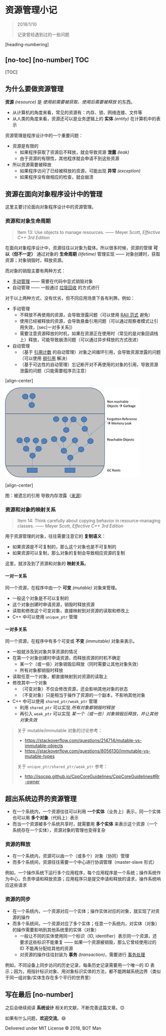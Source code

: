 ﻿# 资源管理小记

> 2018/1/10
>
> 记录曾经遇到过的一些问题

[heading-numbering]

## [no-toc] [no-number] TOC

[TOC]

## 为什么要做资源管理

**资源** _(resource)_ 是 _使用前需要被获取、使用后需要被释放_ 的东西。

- 从计算机的角度来看，常见的资源有：内存、锁、网络连接、文件等
- 从人类的角度来看，资源还可以是业务逻辑上的 **实体** _(entity)_ 在计算机中的表示

资源管理是程序设计中的一个重要问题：

- 资源是有限的
  - 如果程序获取了资源后不释放，就会导致资源 **泄露** _(leak)_
  - 由于资源的有限性，其他程序就会申请不到这些资源
- 所以资源需要被释放
  - 如果程序访问了已经被释放的资源，可能出现 **异常** _(exception)_
  - 如果程序没有做相应的检查，就会崩溃

## 资源在面向对象程序设计中的管理

这里主要讨论面向对象程序设计中的资源管理。

### 资源和对象生命周期

> Item 13: Use objects to manage resources. —— Meyer Scott, _Effective C++ 3rd Edition_

在面向对象程序设计中，资源往往以对象为载体。所以很多时候，资源的管理 **可以（但不一定）** 通过对象的 **生命周期** _(lifetime)_ 管理实现 —— 对象创建时，获取资源；对象销毁时，释放资源。

而对象的销毁主要有两种方式：

- [手动管理](https://en.wikipedia.org/wiki/Manual_memory_management) —— 需要在代码中显式销毁对象
- 自动管理 —— 一般通过 [垃圾回收](https://en.wikipedia.org/wiki/Garbage_collection_%28computer_science%29) 的方式进行

对于以上两种方式，没有优劣，但不同应用场景下各有利弊。例如：

- 手动管理
  - 不释放不再使用的资源，会导致泄露问题（可以使用 [RAII 范式](https://en.wikipedia.org/wiki/Resource_acquisition_is_initialization) 避免）
  - 使用已经被释放的资源，会导致悬垂引用问题（可以通过观察者模式让引用失效，[sec|一对多关系]）
  - 需要注意资源释放的时机，如果在资源正在使用时（常见的是对象回调栈上）释放，可能导致崩溃问题（可以通过异步释放的方式改进）
- 自动管理
  - （基于 [引用计数](https://en.wikipedia.org/wiki/Reference_counting#Variants_of_reference_counting) 的自动管理）对象之间循环引用，会导致资源泄露的问题（可以使用 [弱引用](https://en.wikipedia.org/wiki/Weak_reference) 解决）
  - （基于可达性的自动管理）忘记断开对不再使用的对象的引用，导致资源泄露的问题（只能需要程序员注意）

[align-center]

![GC Roots With Memory Leak](Resource-Management/gc-roots-with-memory-leak.png)

[align-center]

图：被遗忘的引用 导致内存泄露（[来源](https://www.dynatrace.com/resources/ebooks/javabook/how-garbage-collection-works/)）

### 资源和对象的映射关系

> Item 14: Think carefully about copying behavior in resource-managing classes. —— Meyer Scott, _Effective C++ 3rd Edition_

用于资源管理的对象，往往需要注意它的 **复制语义**：

- 如果资源是不可复制的，那么这个对象也是不可复制的
- 如果资源可以复制，那么对象的复制会导致相应资源的复制

这里，就涉及到了资源和对象的 **映射关系**。

#### 一对一关系

同一个资源，在程序中由一个 **可变** _(mutable)_ 对象来管理。

- 一般这个对象是不可以复制的
- 这个对象创建时申请资源，销毁时释放资源
- 读取和修改这个可变对象，直接映射到对资源的读取和修改上
- C++ 中可以使用 `unique_ptr` 管理

#### 一对多关系

同一个资源，在程序中有多个可变或 **不变** _(immutable)_ 对象来表示。

- 一般就涉及到对象共享资源的情况
- 在第一个对象创建时申请资源，而释放资源的时机不确定
  - 某一个（或一些）对象销毁后释放（同时需要让其他对象失效）
  - 所有对象都销毁时释放
- 读取任意一个对象，都直接映射到对资源的读取上
- 修改其中一个对象
  - （可变对象）不仅会修改资源，还会影响其他对象的状态
  - （不变对象）只是相当于操作了资源的一个副本，不影响其他对象
- C++ 中可以使用 `shared_ptr/weak_ptr` 管理
  - 利用 `shared_ptr` 可以实现 _所有对象都销毁时释放_
  - 再引入 `weak_ptr` 可以实现 _某一个（或一些）对象销毁后释放，并让其他对象失效_

> 关于 mutable/immutable 对象的讨论参考：
>
> - https://stackoverflow.com/questions/214714/mutable-vs-immutable-objects
> - https://stackoverflow.com/questions/8056130/immutable-vs-mutable-types
>
> 关于 `unique_ptr/shared_ptr/weak_ptr` 参考：
>
> - http://isocpp.github.io/CppCoreGuidelines/CppCoreGuidelines#Rr-owner

## 超出系统边界的资源管理

- 在一个系统内，一个资源往往可以利用 **一个实体**（业务上）表示，同一个实体也可以用 **多个对象**（代码上）表示
- 而当一个资源被多个系统共享时，就需要用 **多个实体** 来表示这个资源（一个系统存在一个实体），资源对象的管理也变得复杂

### 资源的释放

- 在一个系统内，资源可以由一个（或多个）对象（协同）管理
- 而多个系统间，资源往往需要一个中心进行协调管理（master-slave 形式）

例如，一个操作系统下运行多个应用程序，每个应用程序是一个系统；操作系统作为中心，负责申请和释放资源；应用程序只是提交申请和释放的请求，操作系统响应这些请求

### 资源的同步

- 在一个系统内，一个资源对应一个实体；操作实体对应的对象，就实现了对资源的操作
- 而多个系统间，一个资源对应了多个实体；任意一个系统内，对实体（对象）的操作需要影响到其他系统里的实体（对象）
  - 一般让不同的实体使用同一个标识（ID, identifier）表示同一个资源，还要求这些标识不能重复 —— 如果一个资源被销毁，那么它曾经使用过的 ID 不能再分配给其他的资源
  - 对资源的操作往往封装为 **事务** _(transaction)_，需要进行 [事务处理](https://en.wikipedia.org/wiki/Transaction_processing)

例如，不同设备上同步访问的历史记录，每条历史记录需要用一个唯一的 ID 表示；因为，用指针标识对象、用对象标识实体的方法，都不能跨越系统边界（类似于同一组对象/实体生存在多个平行的世界里）

## 写在最后 [no-number]

之后会继续阅读 **系统设计** 相关的文献，不断完善这篇文章。😊

如果有什么问题，**欢迎交流**。😄

Delivered under MIT License &copy; 2018, BOT Man
